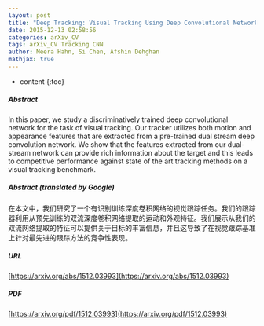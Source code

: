 ```yaml
---
layout: post
title: "Deep Tracking: Visual Tracking Using Deep Convolutional Networks"
date: 2015-12-13 02:58:56
categories: arXiv_CV
tags: arXiv_CV Tracking CNN
author: Meera Hahn, Si Chen, Afshin Dehghan
mathjax: true
---
```


* content
{:toc}

##### Abstract
In this paper, we study a discriminatively trained deep convolutional network for the task of visual tracking. Our tracker utilizes both motion and appearance features that are extracted from a pre-trained dual stream deep convolution network. We show that the features extracted from our dual-stream network can provide rich information about the target and this leads to competitive performance against state of the art tracking methods on a visual tracking benchmark.

##### Abstract (translated by Google)
在本文中，我们研究了一个有识别训练深度卷积网络的视觉跟踪任务。我们的跟踪器利用从预先训练的双流深度卷积网络提取的运动和外观特征。我们展示从我们的双流网络提取的特征可以提供关于目标的丰富信息，并且这导致了在视觉跟踪基准上针对最先进的跟踪方法的竞争性表现。

##### URL
[https://arxiv.org/abs/1512.03993](https://arxiv.org/abs/1512.03993)

##### PDF
[https://arxiv.org/pdf/1512.03993](https://arxiv.org/pdf/1512.03993)

